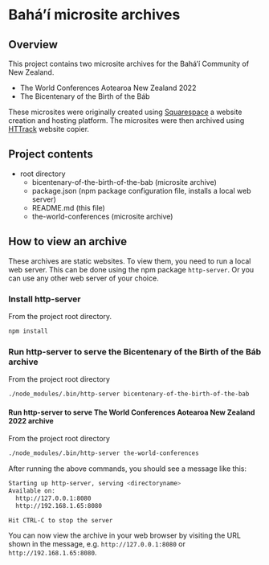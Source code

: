 # Bahá’í microsite archives

## Overview

This project contains two microsite archives for the Bahá’í Community of New Zealand.
- The World Conferences Aotearoa New Zealand 2022
- The Bicentenary of the Birth of the Báb

These microsites were originally created using [Squarespace](https://www.squarespace.com/) a website creation and hosting platform. The microsites were then archived using [HTTrack](https://www.httrack.com/) website copier.

## Project contents

- root directory
  - bicentenary-of-the-birth-of-the-bab (microsite archive)
  - package.json (npm package configuration file, installs a local web server)
  - README.md (this file)
  - the-world-conferences (microsite archive)

## How to view an archive

These archives are static websites. To view them, you need to run a local web server. This can be done using the npm package `http-server`. Or you can use any other web server of your choice.

### Install http-server

From the project root directory.

```bash
npm install
```

### Run http-server to serve the Bicentenary of the Birth of the Báb archive

From the project root directory

```bash
./node_modules/.bin/http-server bicentenary-of-the-birth-of-the-bab
```

#### Run http-server to serve The World Conferences Aotearoa New Zealand 2022 archive

From the project root directory

```bash
./node_modules/.bin/http-server the-world-conferences
```

After running the above commands, you should see a message like this:

```bash
Starting up http-server, serving <directoryname>
Available on:
  http://127.0.0.1:8080
  http://192.168.1.65:8080

Hit CTRL-C to stop the server
```

You can now view the archive in your web browser by visiting the URL shown in the message, e.g. `http://127.0.0.1:8080` or `http://192.168.1.65:8080`.